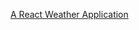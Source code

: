 

<a href="http://www.awebrown-weather.herokuapp.com" target="_blank">A React Weather Application</a>
